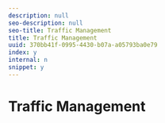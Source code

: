```yaml
---
description: null
seo-description: null
seo-title: Traffic Management
title: Traffic Management
uuid: 370bb41f-0995-4430-b07a-a05793ba0e79
index: y
internal: n
snippet: y
---
```


# Traffic Management

